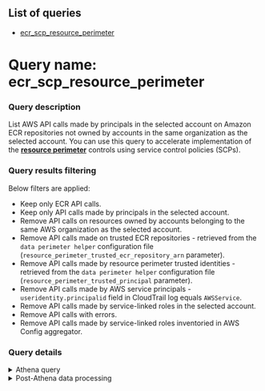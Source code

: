 <!--
# Copyright Amazon.com, Inc. or its affiliates. All Rights Reserved.
# SPDX-License-Identifier: MIT-0
-->

## List of queries
* [ecr_scp_resource_perimeter](#query-name-ecr_scp_resource_perimeter)

# Query name: ecr_scp_resource_perimeter

### Query description

List AWS API calls made by principals in the selected account on Amazon ECR repositories not owned by accounts in the same organization as the selected account.
You can use this query to accelerate implementation of the [**resource perimeter**](https://aws.amazon.com/blogs/security/establishing-a-data-perimeter-on-aws-allow-only-trusted-resources-from-my-organization/) controls using service control policies (SCPs).
    
### Query results filtering

Below filters are applied:
- Keep only ECR API calls.
- Keep only API calls made by principals in the selected account.
- Remove API calls on resources owned by accounts belonging to the same AWS organization as the selected account.
- Remove API calls made on trusted ECR repositories - retrieved from the `data perimeter helper` configuration file (`resource_perimeter_trusted_ecr_repository_arn` parameter).
- Remove API calls made by resource perimeter trusted identities - retrieved from the `data perimeter helper` configuration file (`resource_perimeter_trusted_principal` parameter).
- Remove API calls made by AWS service principals - `useridentity.principalid` field in CloudTrail log equals `AWSService`.
- Remove API calls made by service-linked roles in the selected account.
- Remove API calls with errors.
- Remove API calls made by service-linked roles inventoried in AWS Config aggregator.


### Query details

<details>
<summary>Athena query</summary>

```sql
SELECT
    useridentity.sessioncontext.sessionissuer.arn as principal_arn,
    useridentity.type as principal_type,
    useridentity.accountid as principal_accountid,
    useridentity.principalid,
    eventname,
    unnested_resources.accountid as repository_accountid,
    unnested_resources.arn as repository_arn,
    count(*) as nb_reqs
FROM "__ATHENA_TABLE_NAME_PLACEHOLDER__"
LEFT JOIN UNNEST(
    resources
) u(unnested_resources) ON TRUE
WHERE
    p_account = '{account_id}'
    AND p_date {helper.get_athena_date_partition()}
    AND eventsource = 'ecr.amazonaws.com'
    -- Keep only API calls made by principals in the selected account
    {keep_selected_account_principal}
    -- Remove API calls on resources owned by accounts belonging to the same AWS organization as the selected account.
    AND unnested_resources.accountid NOT IN ({list_all_account_id})
    -- Remove API calls made on trusted ECR repositories - retrieved from the `data perimeter helper` configuration file (`resource_perimeter_trusted_ecr_repository_arn` parameter).
    {resource_perimeter_trusted_ecr_repository_arn}
    -- Remove API calls made by resource perimeter trusted identities - retrieved from the `data perimeter helper` configuration file (`resource_perimeter_trusted_principal` parameter).
    {resource_perimeter_trusted_principal_arn}
    {resource_perimeter_trusted_principal_id}
    -- Remove API calls made by AWS service principals - `useridentity.principalid` field in CloudTrail log equals `AWSService`.
    AND useridentity.principalid != 'AWSService'
    -- Remove API calls made by service-linked roles in the selected account
    AND COALESCE(NOT regexp_like(useridentity.sessioncontext.sessionissuer.arn, '(:role/aws-service-role/)'), True)
    -- Remove API calls with errors
    AND errorcode IS NULL
GROUP BY
    useridentity.sessioncontext.sessionissuer.arn,
    useridentity.type,
    useridentity.accountid,
    useridentity.principalid,
    eventname,
    unnested_resources.accountid,
    unnested_resources.arn
```
</details>

<details>
<summary>Post-Athena data processing</summary>

- Following columns are injected to ease analysis: `isAssumableBy`, `isServiceRole`.
- Remove API calls made by service-linked roles inventoried in AWS Config aggregator.
</details>



